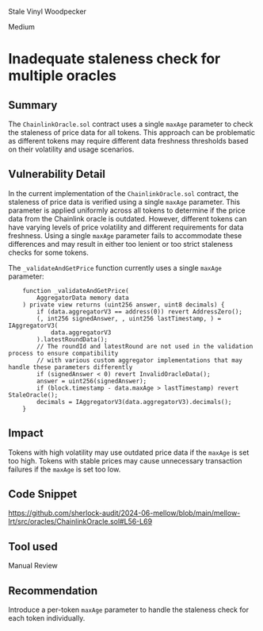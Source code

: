 Stale Vinyl Woodpecker

Medium

# Inadequate staleness check for multiple oracles

## Summary

The `ChainlinkOracle.sol` contract uses a single `maxAge` parameter to check the staleness of price data for all tokens. This approach can be problematic as different tokens may require different data freshness thresholds based on their volatility and usage scenarios.

## Vulnerability Detail

In the current implementation of the `ChainlinkOracle.sol` contract, the staleness of price data is verified using a single `maxAge` parameter. This parameter is applied uniformly across all tokens to determine if the price data from the Chainlink oracle is outdated. However, different tokens can have varying levels of price volatility and different requirements for data freshness. Using a single `maxAge` parameter fails to accommodate these differences and may result in either too lenient or too strict staleness checks for some tokens.

The `_validateAndGetPrice` function currently uses a single `maxAge` parameter:

```solidity
    function _validateAndGetPrice(
        AggregatorData memory data
    ) private view returns (uint256 answer, uint8 decimals) {
        if (data.aggregatorV3 == address(0)) revert AddressZero();
        (, int256 signedAnswer, , uint256 lastTimestamp, ) = IAggregatorV3(
            data.aggregatorV3
        ).latestRoundData();
        // The roundId and latestRound are not used in the validation process to ensure compatibility
        // with various custom aggregator implementations that may handle these parameters differently
        if (signedAnswer < 0) revert InvalidOracleData();
        answer = uint256(signedAnswer);
        if (block.timestamp - data.maxAge > lastTimestamp) revert StaleOracle();
        decimals = IAggregatorV3(data.aggregatorV3).decimals();
    }
```

## Impact

Tokens with high volatility may use outdated price data if the `maxAge` is set too high. Tokens with stable prices may cause unnecessary transaction failures if the `maxAge` is set too low.

## Code Snippet

https://github.com/sherlock-audit/2024-06-mellow/blob/main/mellow-lrt/src/oracles/ChainlinkOracle.sol#L56-L69

## Tool used

Manual Review

## Recommendation

Introduce a per-token `maxAge` parameter to handle the staleness check for each token individually.

